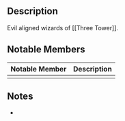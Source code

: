 ## Description
Evil aligned wizards of [[Three Tower]].


## Notable Members
| Notable Member | Description |
| -------------- | ----------- |
|                |             |

## Notes
* 